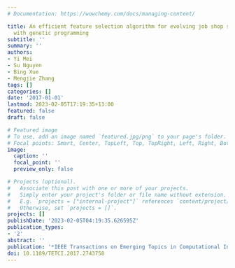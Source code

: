 ```yaml
---
# Documentation: https://wowchemy.com/docs/managing-content/

title: An efficient feature selection algorithm for evolving job shop scheduling rules
  with genetic programming
subtitle: ''
summary: ''
authors:
- Yi Mei
- Su Nguyen
- Bing Xue
- Mengjie Zhang
tags: []
categories: []
date: '2017-01-01'
lastmod: 2023-02-05T17:19:35+13:00
featured: false
draft: false

# Featured image
# To use, add an image named `featured.jpg/png` to your page's folder.
# Focal points: Smart, Center, TopLeft, Top, TopRight, Left, Right, BottomLeft, Bottom, BottomRight.
image:
  caption: ''
  focal_point: ''
  preview_only: false

# Projects (optional).
#   Associate this post with one or more of your projects.
#   Simply enter your project's folder or file name without extension.
#   E.g. `projects = ["internal-project"]` references `content/project/deep-learning/index.md`.
#   Otherwise, set `projects = []`.
projects: []
publishDate: '2023-02-05T04:19:35.626595Z'
publication_types:
- '2'
abstract: ''
publication: '*IEEE Transactions on Emerging Topics in Computational Intelligence*'
doi: 10.1109/TETCI.2017.2743758
---
```

